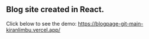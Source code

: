 ## Blog site created in React.

Click below to see the demo:
https://blogpage-git-main-kiranlimbu.vercel.app/

